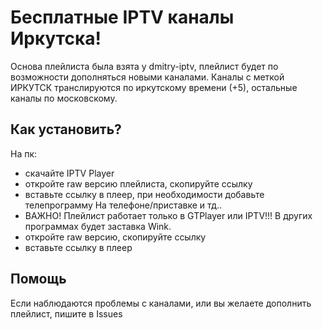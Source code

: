 # Бесплатные IPTV каналы Иркутска!
Основа плейлиста была взята у dmitry-iptv, плейлист будет по возможности дополняться новыми каналами.
Каналы с меткой ИРКУТСК транслируются по иркутскому времени (+5), остальные каналы по московскому.
## Как установить?
На пк:
- скачайте IPTV Player
- откройте raw версию плейлиста, скопируйте ссылку
- вставьте ссылку в плеер, при необходимости добавьте телепрограмму
На телефоне/приставке и тд..
- ВАЖНО! Плейлист работает только в GTPlayer или IPTV!!! В других программах будет заставка Wink.
- откройте raw версию, скопируйте ссылку
- вставьте ссылку в плеер
## Помощь
Если наблюдаются проблемы с каналами, или вы желаете дополнить плейлист, пишите в Issues
